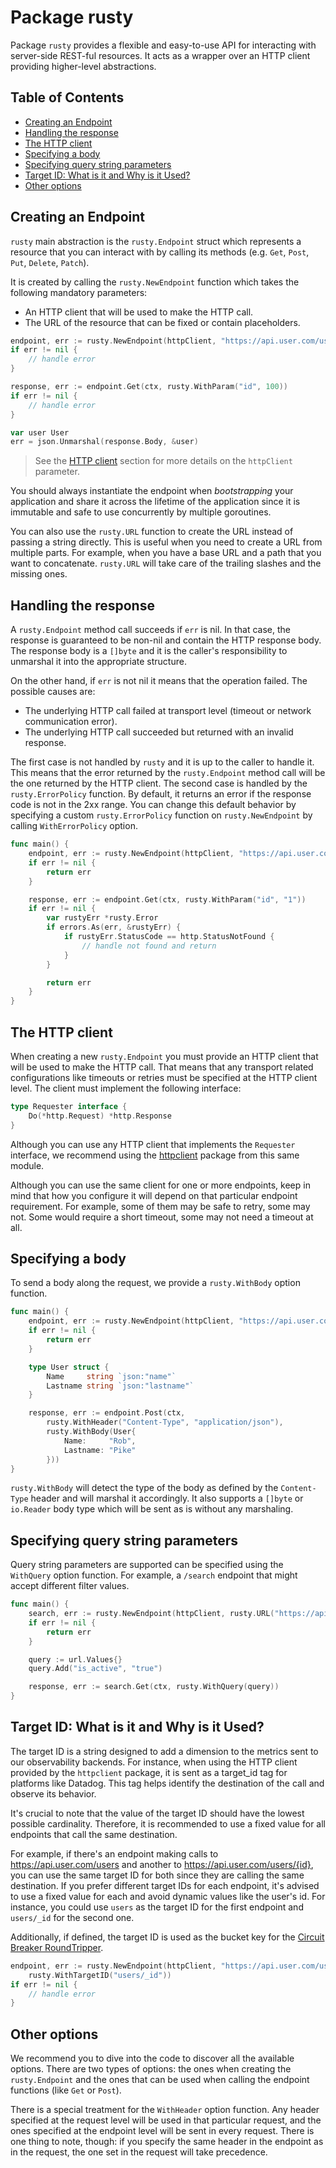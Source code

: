 # Package rusty

Package `rusty` provides a flexible and easy-to-use API for interacting with server-side REST-ful resources.
It acts as a wrapper over an HTTP client providing higher-level abstractions.

## Table of Contents

- [Creating an Endpoint](#creating-an-endpoint)
- [Handling the response](#handling-the-response)
- [The HTTP client](#the-http-client)
- [Specifying a body](#specifying-a-body)
- [Specifying query string parameters](#specifying-query-string-parameters)
- [Target ID: What is it and Why is it Used?](#target-id-what-is-it-and-why-is-it-used)
- [Other options](#other-options)

## Creating an Endpoint

`rusty` main abstraction is the `rusty.Endpoint` struct which represents a resource that you can interact with by
calling its methods (e.g. `Get`, `Post`, `Put`, `Delete`, `Patch`).

It is created by calling the `rusty.NewEndpoint` function which takes the following mandatory parameters:
- An HTTP client that will be used to make the HTTP call.
- The URL of the resource that can be fixed or contain placeholders.

```go
endpoint, err := rusty.NewEndpoint(httpClient, "https://api.user.com/users/{id}")
if err != nil {
    // handle error
}

response, err := endpoint.Get(ctx, rusty.WithParam("id", 100))
if err != nil {
    // handle error
}

var user User
err = json.Unmarshal(response.Body, &user)
```

> See the [HTTP client](#the-http-client) section for more details on the `httpClient` parameter.

You should always instantiate the endpoint when _bootstrapping_ your application and share it across the lifetime of
the application since it is immutable and safe to use concurrently by multiple goroutines.

You can also use the `rusty.URL` function to create the URL instead of passing a string directly. This is useful when
you need to create a URL from multiple parts. For example, when you have a base URL and a path that you want to
concatenate. `rusty.URL` will take care of the trailing slashes and the missing ones.

## Handling the response

A `rusty.Endpoint` method call succeeds if `err` is nil. In that case, the response is guaranteed to be non-nil and
contain the HTTP response body.
The response body is a `[]byte` and it is the caller's responsibility to unmarshal it into the appropriate structure.

On the other hand, if `err` is not nil it means that the operation failed.
The possible causes are:

- The underlying HTTP call failed at transport level (timeout or network communication error).
- The underlying HTTP call succeeded but returned with an invalid response.

The first case is not handled by `rusty` and it is up to the caller to handle it. This means that
the error returned by the `rusty.Endpoint` method call will be the one returned by the HTTP client.
The second case is handled by the `rusty.ErrorPolicy` function. By default, it returns an error if the response code
is not in the 2xx range. You can change this default behavior by specifying a custom `rusty.ErrorPolicy` function on
`rusty.NewEndpoint` by calling `WithErrorPolicy` option.

```go
func main() {
	endpoint, err := rusty.NewEndpoint(httpClient, "https://api.user.com/users/{id}")
	if err != nil {
		return err
	}

	response, err := endpoint.Get(ctx, rusty.WithParam("id", "1"))
	if err != nil {
		var rustyErr *rusty.Error
		if errors.As(err, &rustyErr) {
			if rustyErr.StatusCode == http.StatusNotFound {
				// handle not found and return
			}
		}

		return err
	}
}
```

## The HTTP client

When creating a new `rusty.Endpoint` you must provide an HTTP client that will be used to make the HTTP call.
That means that any transport related configurations like timeouts or retries must be specified at the HTTP client
level.
The client must implement the following interface:

```go
type Requester interface {
    Do(*http.Request) *http.Response
}
```

Although you can use any HTTP client that implements the `Requester` interface, we recommend using the
[httpclient](https://github.com/luizaranda/go-core/tree/master/pkg/transport/httpclient) package from this
same module.

Although you can use the same client for one or more endpoints, keep in mind that how you configure it will depend on
that particular endpoint requirement. For example, some of them may be safe to retry, some may not. Some would require a
short timeout, some may not need a timeout at all.

## Specifying a body

To send a body along the request, we provide a `rusty.WithBody` option function.

```go
func main() {
	endpoint, err := rusty.NewEndpoint(httpClient, "https://api.user.com/users")
	if err != nil {
		return err
	}

	type User struct {
		Name     string `json:"name"`
		Lastname string `json:"lastname"`
	}

	response, err := endpoint.Post(ctx,
		rusty.WithHeader("Content-Type", "application/json"),
		rusty.WithBody(User{
			Name:     "Rob",
			Lastname: "Pike"
		}))
}

```

`rusty.WithBody` will detect the type of the body as defined by the `Content-Type` header and will marshal it
accordingly.
It also supports a `[]byte` or `io.Reader` body type which will be sent as is without any marshaling.

## Specifying query string parameters

Query string parameters are supported can be specified using the `WithQuery` option function.
For example, a `/search` endpoint that might accept different filter values.

```go
func main() {
	search, err := rusty.NewEndpoint(httpClient, rusty.URL("https://api.user.com/users/search"))
	if err != nil {
		return err
	}

	query := url.Values{}
	query.Add("is_active", "true")

	response, err := search.Get(ctx, rusty.WithQuery(query))
}
```

## Target ID: What is it and Why is it Used?

The target ID is a string designed to add a dimension to the metrics sent to our
observability backends. For instance, when using the HTTP client provided by the `httpclient`
package, it is sent as a target_id tag for platforms like Datadog.
This tag helps identify the destination of the call and observe its behavior.

It's crucial to note that the value of the target ID should have the lowest possible cardinality.
Therefore, it is recommended to use a fixed value for all endpoints that call the same destination.

For example, if there's an endpoint making calls to https://api.user.com/users and another
to https://api.user.com/users/{id}, you can use the same target ID for both since they are
calling the same destination. If you prefer different target IDs for each endpoint, it's advised to
use a fixed value for each and avoid dynamic values like the user's id. For instance, you could use
`users` as the target ID for the first endpoint and `users/_id` for the second one.

Additionally, if defined, the target ID is used as the bucket key for
the [Circuit Breaker RoundTripper](/pkg/transport/README.md#circuit-breaker-roundtripper).

```go
endpoint, err := rusty.NewEndpoint(httpClient, "https://api.user.com/users/{id}",
	rusty.WithTargetID("users/_id"))
if err != nil {
    // handle error
}
```

## Other options

We recommend you to dive into the code to discover all the available options.
There are two types of options: the ones when creating the `rusty.Endpoint` and the ones that can be used when calling
the endpoint functions (like `Get` or `Post`).

There is a special treatment for the `WithHeader` option function. Any header specified at the request level will be
used in that particular request, and the ones specified at the endpoint level will be sent in every request. There is
one thing to note, though: if you specify the same header in the endpoint as in the request, the one set in the request
will take precedence.
